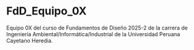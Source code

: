 # FdD_Equipo_0X
Equipo 0X del curso de Fundamentos de Diseño 2025-2 de la carrera de Ingeniería Ambiental/Informática/Industrial de la Universidad Peruana Cayetano Heredia.
